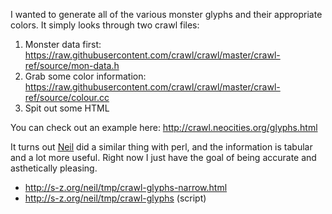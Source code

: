 I wanted to generate all of the various monster glyphs and their appropriate colors. It simply looks through two crawl files:

 1. Monster data first: https://raw.githubusercontent.com/crawl/crawl/master/crawl-ref/source/mon-data.h
 2. Grab some color information: https://raw.githubusercontent.com/crawl/crawl/master/crawl-ref/source/colour.cc
 3. Spit out some HTML

You can check out an example here: http://crawl.neocities.org/glyphs.html

It turns out [Neil](http://s-z.org/neil/) did a similar thing with perl, and the information is tabular and a lot more useful. Right now I just have the goal of being accurate and asthetically pleasing.

 * http://s-z.org/neil/tmp/crawl-glyphs-narrow.html
 * http://s-z.org/neil/tmp/crawl-glyphs (script)

